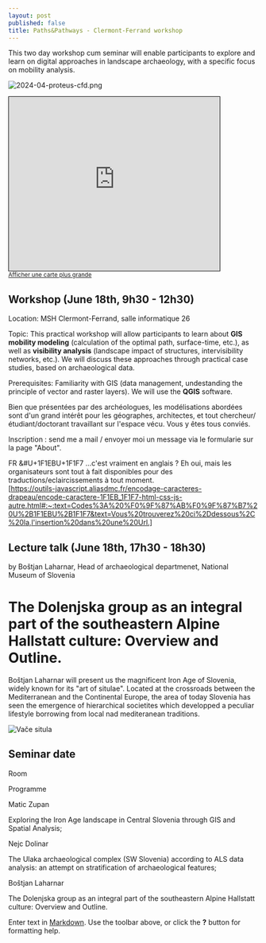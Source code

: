 ```yaml
---
layout: post
published: false
title: Paths&Pathways - Clermont-Ferrand workshop
---
```

This two day workshop cum seminar will enable participants to explore and learn on digital approaches in landscape archaeology, with a specific focus on mobility analysis. 

![2024-04-proteus-cfd.png]({{site.baseurl}}/figures/2024-04-proteus-cfd.png)

<iframe width="425" height="350" src="https://www.openstreetmap.org/export/embed.html?bbox=3.0866110324859624%2C45.76974009122568%2C3.0901515483856206%2C45.77142018603985&amp;layer=mapnik" style="border: 1px solid black"></iframe><br/><small><a href="https://www.openstreetmap.org/#map=19/45.77058/3.08838">Afficher une carte plus grande</a></small>

## Workshop (June 18th, 9h30 - 12h30) 

Location: MSH Clermont-Ferrand, salle informatique 26

Topic: This practical workshop will allow participants to learn about **GIS mobility modeling** (calculation of the optimal path, surface-time, etc.), as well as **visibility analysis** (landscape impact of structures, intervisibility networks, etc.). We will discuss these approaches through practical case studies, based on archaeological data.

Prerequisites: Familiarity with GIS (data management, undestanding the principle of vector and raster layers). We will use the **QGIS** software.

Bien que présentées par des archéologues, les modélisations abordées sont d'un grand intérêt pour les géographes, architectes, et tout chercheur/étudiant/doctorant travaillant sur l'espace vécu. Vous y êtes tous conviés. 


Inscription : send me a mail / envoyer moi un message via le formularie sur la page "About".

FR &#U+1F1EBU+1F1F7 ...c'est vraiment en anglais ? Eh oui, mais les organisateurs sont tout à fait disponibles pour des traductions/eclaircissements à tout moment.  
[https://outils-javascript.aliasdmc.fr/encodage-caracteres-drapeau/encode-caractere-1F1EB_1F1F7-html-css-js-autre.html#:~:text=Codes%3A%20%F0%9F%87%AB%F0%9F%87%B7%20U%2B1F1EBU%2B1F1F7&text=Vous%20trouverez%20ci%2Ddessous%2C%20la,l'insertion%20dans%20une%20Url.]

## Lecture talk (June 18th, 17h30 - 18h30) 

by Boštjan Laharnar, Head of archaeological departmenet, National Museum of Slovenia

# The Dolenjska group as an integral part of the southeastern Alpine Hallstatt culture: Overview and Outline.

Boštjan Laharnar will present us the magnificent Iron Age of Slovenia, widely known for its "art of situlae". Located at the crossroads between the Mediterranean and the Continental Europe, the area of today Slovenia has seen the emergence of hierarchical societites which developped a peculiar lifestyle borrowing from local nad mediteranean traditions. 

![Vače situla](https://www.nms.si/en/imagelib/source/default/Zbirka/Znameniti-predmeti/07situla/Plasc-situle.jpg)


## Seminar date

Room 

Programme

Matic Zupan

Exploring the Iron Age landscape in Central Slovenia through GIS and Spatial Analysis;

 

Nejc Dolinar

The Ulaka archaeological complex (SW Slovenia) according to ALS data analysis: an attempt on stratification of archaeological features;

 

Boštjan Laharnar

The Dolenjska group as an integral part of the southeastern Alpine Hallstatt culture: Overview and Outline.

 

Enter text in [Markdown](http://daringfireball.net/projects/markdown/). Use the toolbar above, or click the **?** button for formatting help.
